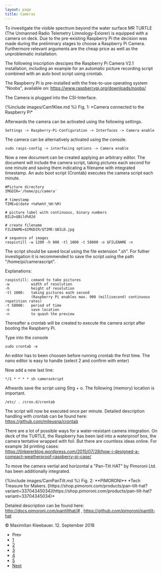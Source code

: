 ```yaml
---
layout: page
title: Cameras
---
```


<p>To investigate the visible spectrum beyond the water surface MR TURTLE (The Unmanned Radio Telemetry Limnology-Exlorer) is equipped with a camera on deck. Due to the pre-existing Raspberry Pi the decision was made during the preliminary stages to choose a Raspberry Pi Camera. Furthermore relevant arguments are the cheap price as well as the unproblematic installation.</p>

<p>The following inscription descipes the Raspberry Pi Camera V2.1 installation, including an example for an automatic picture recording script combined with an auto boot script using crontab.</p>

<p>The Raspberry Pi is pre-installed with the free-to-use operating system "Noobs", available on: <a  href="https://www.raspberrypi.org/downloads/noobs/">https://www.raspberrypi.org/downloads/noobs/</a></p>

<p>The Camera is plugged into the CSI-Interface.</p>


<span class="image left">
    {%include images/Cam1Klee.md %}
    Fig. 1: *Camera connected to the Raspberry Pi*
</span>



<p> Afterwards the camera can be activated using the following settings.</p>

    Settings -> Raspberry-Pi-Configuration -> Interfaces -> Camera enable

<p> The camera can be alternatively activated using the console. </p>

    sudo raspi-config -> interfacing options -> Camera enable

<p> Now a new document can be created applying an arbitrary editor. The document will include the camera script, taking pictures each second for one minute and saving them indicating a filename with integrated timestamp. An auto boot script (Crontab) executes the camera script each minute. </p>

    #Picture directory 
    IMGDIR='/home/pi/camera' 

    # timestamp
    TIME=$(date +%d%m%Y_%H:%M)

    # picture label with continuous, binary numbers
    BILD=$Bild%02d 

    # create filename 
    FILENAME=$IMGDIR/$TIME:$BILD.jpg 

    # sequence of images
    raspistill -w 1200 -h 800 -tl 1000 -t 58000 -o $FILENAME -n 

<p>The script should be saved local using the file extension ".sh". For futher investigation it is recommended to save the script using the path "/home/pi/camerascript". </p>

<p>Explanations: </p>

    raspistill: comand to take pictures
    -w          width of resolution
    -h          height of resolution 
    -tl 1000:   taking pictures eath second 
                (Raspberry Pi enables max. 900 (millisecond) continuous repetition rates)
    -t 58000:   period of time
    -o          save location
    -n          to quash the preview

<p>Thereafter a crontab will be created to execute the camera script after booting the Raspberry Pi. </p>

<p>Type into the console </p>

    sudo crontab -e 

<p>An editor has to been choosen before running crontab the first time. The nano editor is easy to handle (select 2 and confirm with enter)</p>

<p>Now add a new last line:</p>

    */1 * * * * sh cameraskript 

<p>Aftwards save the script using Strg + o. The following (memory) location is important.</p>

    /etc/ . /cron.d/crontab

<p> The script will now be executed once per minute. Detailed description handling with crontab can be found here: <a  href="https://github.com/mileusna/crontab">https://github.com/mileusna/crontab</a></p>

<p>There are a lot of possible ways for a water-resistant camera integration. On deck of the TURTLE, the Raspberry has been laid into a waterproof box, the camera tentative wrapped with foil. But there are countless ideas online. For example 3d printing cases: <a href="https://tinkererblog.wordpress.com/2015/07/28/how-i-designed-a-compact-weatherproof-raspberry-pi-case/">https://tinkererblog.wordpress.com/2015/07/28/how-i-designed-a-compact-weatherproof-raspberry-pi-case/</a></p>

<p>To move the camera vertial and horizontal a "Pan-Tilt HAT" by Pimoroni Ltd. has been additionally integrated.</p>

<span class="image right">
    {%include images/CamPanTilt.md %}
    Fig. 2: **PIMORONI** *Tech Treasure for Makers. [https://shop.pimoroni.com/products/pan-tilt-hat?variant=33704345034](https://shop.pimoroni.com/products/pan-tilt-hat?variant=33704345034)* 
</span>

<p>Detailed description can be found here: <a href="http://docs.pimoroni.com/pantilthat/#">http://docs.pimoroni.com/pantilthat/#</a> , <a href="https://github.com/pimoroni/pantilt-hat">https://github.com/pimoroni/pantilt-hat</a></p>

<p class="copyright">&copy; Maximilian Kleebauer. 12. September 2018 </p>

<ul class="pagination">
        <li><span class="button">Prev</span></li>
        <li><a href="#" class="page">1</a></li>
        <li><a href="{{ 'sonarsensor.html' | absolute_url }}" class="page">2</a></li>
        <li><a href="#" class="page">3</a></li>
        <li><a href="{{ 'cam.html' | absolute_url }}" class="page active">4</a></li>
        <li><a href="#" class="page">5</a></li>
        <li><a href="#" class="button">Next</a></li>
</ul>
